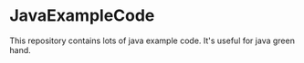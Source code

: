 # JavaExampleCode
This repository contains lots of java example code. It's useful for java green hand.
